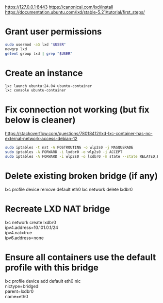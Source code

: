 https://127.0.0.1:8443
https://canonical.com/lxd/install
https://documentation.ubuntu.com/lxd/stable-5.21/tutorial/first_steps/

# Grant user permissions
```bash
sudo usermod -aG lxd "$USER"
newgrp lxd
getent group lxd | grep "$USER"
```

# Create an instance
```bash
lxc launch ubuntu:24.04 ubuntu-container
lxc console ubuntu-container
```
# Fix connection not working (but fix below is cleaner)
https://stackoverflow.com/questions/78018412/lxd-lxc-container-has-no-external-network-access-debian-12

```bash
sudo iptables -t nat -A POSTROUTING -o wlp2s0 -j MASQUERADE 
sudo iptables -A FORWARD -i lxdbr0 -o wlp2s0 -j ACCEPT 
sudo iptables -A FORWARD -i wlp2s0 -o lxdbr0 -m state --state RELATED,ESTABLISHED -j ACCEPT
```

# Delete existing broken bridge (if any)
lxc profile device remove default eth0
lxc network delete lxdbr0

# Recreate LXD NAT bridge
lxc network create lxdbr0 \
  ipv4.address=10.101.0.1/24 \
  ipv4.nat=true \
  ipv6.address=none

# Ensure all containers use the default profile with this bridge
lxc profile device add default eth0 nic \
  nictype=bridged \
  parent=lxdbr0 \
  name=eth0
